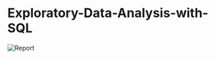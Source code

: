 # Exploratory-Data-Analysis-with-SQL

![Report](https://user-images.githubusercontent.com/107825654/226981391-2be86311-228b-48e5-be7e-6b12ec74b239.jpg)
